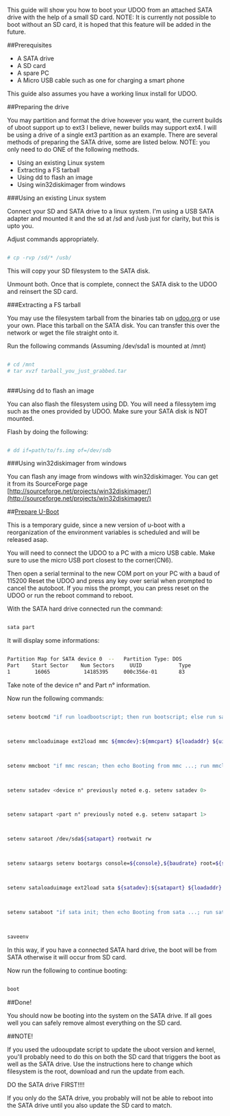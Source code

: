 This guide will show you how to boot your UDOO from an attached SATA drive with the help of a small SD card. NOTE: It is currently not possible to boot without an SD card, it is hoped that this feature will be added in the future.

##Prerequisites

* A SATA drive
* A SD card
* A spare PC
* A Micro USB cable such as one for charging a smart phone

This guide also assumes you have a working linux install for UDOO.

##Preparing the drive

You may partition and format the drive however you want, the current builds of uboot support up to ext3 I believe, newer builds may support ext4. I will be using a drive of a single ext3 partition as an example. There are several methods of preparing the SATA drive, some are listed below. NOTE: you only need to do ONE of the following methods.

* Using an existing Linux system
* Extracting a FS tarball
* Using dd to flash an image
* Using win32diskimager from windows

###Using an existing Linux system

Connect your SD and SATA drive to a linux system. I'm using a USB SATA adapter and mounted it and the sd at /sd and /usb just for clarity, but this is upto you.

Adjust commands appropriately.

```bash

# cp -rvp /sd/* /usb/

```

This will copy your SD filesystem to the SATA disk.

Unmount both. Once that is complete, connect the SATA disk to the UDOO and reinsert the SD card.

###Extracting a FS tarball

You may use the filesystem tarball from the binaries tab on [udoo.org](http://www.udoo.org/downloads/) or use your own. Place this tarball on the SATA disk. You can transfer this over the network or wget the file straight onto it.

Run the following commands (Assuming /dev/sda1 is mounted at /mnt)

```bash

# cd /mnt
# tar xvzf tarball_you_just_grabbed.tar
 
 ```
 
 ###Using dd to flash an image
 
 You can also flash the filesystem using DD. You will need a filessytem img such as the ones provided by UDOO. Make sure your SATA disk is NOT mounted.
 
 Flash by doing the following:
 
 ```bash

# dd if=path/to/fs.img of=/dev/sdb
 
 ```
 
###Using win32diskimager from windows
 
 You can flash any image from windows with win32diskimager. You can get it from its SourceForge page [http://sourceforge.net/projects/win32diskimager/](http://sourceforge.net/projects/win32diskimager/)
 
 <a name="prepareuboot"></a> 
 
##[Prepare U-Boot](#prepareuboot)

This is a temporary guide, since a new version of u-boot with a reorganization of the environment variables is scheduled and will be released asap.

You will need to connect the UDOO to a PC with a micro USB cable. Make sure to use the micro USB port closest to the corner(CN6).

Then open a serial terminal to the new COM port on your PC with a baud of 115200 Reset the UDOO and press any key over serial when prompted to cancel the autoboot. If you miss the prompt, you can press reset on the UDOO or run the reboot command to reboot.

With the SATA hard drive connected run the command:

```bash

sata part

 ```
 
 It will display some informations:
 
 ```bash

Partition Map for SATA device 0  --   Partition Type: DOS
Part    Start Sector    Num Sectors     UUID            Type
 1        16065           14185395     000c356e-01       83

 ```
 
Take note of the device n° and Part n° information.

Now run the following commands:

 ```bash

setenv bootcmd "if run loadbootscript; then run bootscript; else run sataboot; run mmcboot; run netboot; fi;"



setenv mmcloaduimage ext2load mmc ${mmcdev}:${mmcpart} ${loadaddr} ${uimage}



setenv mmcboot "if mmc rescan; then echo Booting from mmc ...; run mmcloaduimage; run mmcargs; bootm; else mmc boot failed; fi;"



setenv satadev <device n° previously noted e.g. setenv satadev 0>



setenv satapart <part n° previously noted e.g. setenv satapart 1>



setenv sataroot /dev/sda${satapart} rootwait rw



setenv sataargs setenv bootargs console=${console},${baudrate} root=${sataroot} ${hdmi_patch} fbmem=24M video=mxcfb0:dev=hdmi,1920x1080M@60,bpp=32



setenv sataloaduimage ext2load sata ${satadev}:${satapart} ${loadaddr} ${uimage}



setenv sataboot "if sata init; then echo Booting from sata ...; run sataloaduimage; run sataargs; bootm; else sata boot failed; fi;"



saveenv
 
  ```
  
  
In this way, if you have a connected SATA hard drive, the boot will be from SATA otherwise it will occur from SD card.

Now run the following to continue booting:

 ```bash

 boot
 
   ```
   
##Done!

You should now be booting into the system on the SATA drive. If all goes well you can safely remove almost everything on the SD card.

##NOTE!

If you used the udooupdate script to update the uboot version and kernel, you'll probably need to do this on both the SD card that triggers the boot as well as the SATA drive. Use the instructions here to change which filesystem is the root, download and run the update from each.

DO the SATA drive FIRST!!!!

If you only do the SATA drive, you probably will not be able to reboot into the SATA drive until you also update the SD card to match.
   
 
 
 
 


